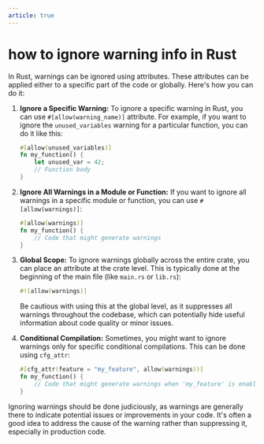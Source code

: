 ```yaml
---
article: true
---
```


# how to ignore warning info in Rust

In Rust, warnings can be ignored using attributes. These attributes can be applied either to a specific part of the code or globally. Here's how you can do it:

1. **Ignore a Specific Warning:**
   To ignore a specific warning in Rust, you can use `#[allow(warning_name)]` attribute. For example, if you want to ignore the `unused_variables` warning for a particular function, you can do it like this:

   ```rust
   #[allow(unused_variables)]
   fn my_function() {
       let unused_var = 42;
       // Function body
   }
   ```

2. **Ignore All Warnings in a Module or Function:**
   If you want to ignore all warnings in a specific module or function, you can use `#[allow(warnings)]`:

   ```rust
   #[allow(warnings)]
   fn my_function() {
       // Code that might generate warnings
   }
   ```

3. **Global Scope:**
   To ignore warnings globally across the entire crate, you can place an attribute at the crate level. This is typically done at the beginning of the main file (like `main.rs` or `lib.rs`):

   ```rust
   #![allow(warnings)]
   ```

   Be cautious with using this at the global level, as it suppresses all warnings throughout the codebase, which can potentially hide useful information about code quality or minor issues.

4. **Conditional Compilation:**
   Sometimes, you might want to ignore warnings only for specific conditional compilations. This can be done using `cfg_attr`:

   ```rust
   #[cfg_attr(feature = "my_feature", allow(warnings))]
   fn my_function() {
       // Code that might generate warnings when 'my_feature' is enabled
   }
   ```

Ignoring warnings should be done judiciously, as warnings are generally there to indicate potential issues or improvements in your code. It's often a good idea to address the cause of the warning rather than suppressing it, especially in production code.